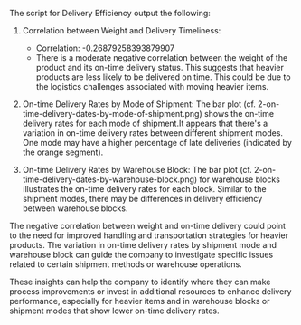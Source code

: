 The script for Delivery Efficiency output the following:

1. Correlation between Weight and Delivery Timeliness:
   - Correlation: -0.26879258393879907
   - There is a moderate negative correlation between the weight of the product and its on-time delivery status. This suggests that heavier products are less likely to be delivered on time. This could be due to the logistics challenges associated with moving heavier items.

2. On-time Delivery Rates by Mode of Shipment:
   The bar plot (cf. 2-on-time-delivery-dates-by-mode-of-shipment.png) shows the on-time delivery rates for each mode of shipment.It appears that there's a variation in on-time delivery rates between different shipment modes. One mode may have a higher percentage of late deliveries (indicated by the orange segment).

3. On-time Delivery Rates by Warehouse Block:
   The bar plot (cf. 2-on-time-delivery-dates-by-warehouse-block.png) for warehouse blocks illustrates the on-time delivery rates for each block. Similar to the shipment modes, there may be differences in delivery efficiency between warehouse blocks.

The negative correlation between weight and on-time delivery could point to the need for improved handling and transportation 
strategies for heavier products. The variation in on-time delivery rates by shipment mode and warehouse block can guide the company 
to investigate specific issues related to certain shipment methods or warehouse operations.

These insights can help the company to identify where they can make process improvements or invest in additional resources to enhance 
delivery performance, especially for heavier items and in warehouse blocks or shipment modes that show lower on-time delivery rates.

